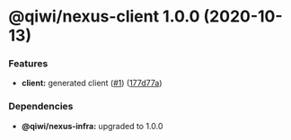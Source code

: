 # @qiwi/nexus-client 1.0.0 (2020-10-13)


### Features

* **client:** generated client ([#1](https://github.com/qiwi/nexus/issues/1)) ([177d77a](https://github.com/qiwi/nexus/commit/177d77ab11385ee574d11915756ecebc7884a762))





### Dependencies

* **@qiwi/nexus-infra:** upgraded to 1.0.0
